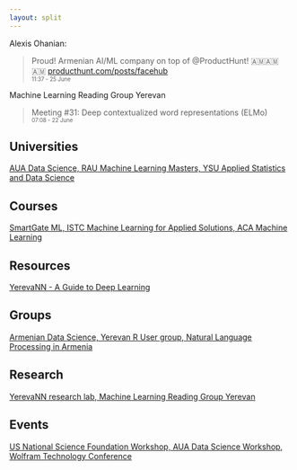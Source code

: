 ```yaml
---
layout: split
---
```



Alexis Ohanian:  
> Proud! Armenian AI/ML company on top of @ProductHunt! 🇦🇲🇦🇲🇦🇲 [producthunt.com/posts/facehub](https://producthunt.com/posts/facehub)  
<sub><sup>11:37 - 25 June</sup></sub>

Machine Learning Reading Group Yerevan
> Meeting #31: Deep contextualized word representations (ELMo)  
<sub><sup>07:08 - 22 June</sup></sub>


## Universities

[AUA Data Science, RAU Machine Learning Masters, YSU Applied Statistics and Data Science](/universities/)


## Courses

[SmartGate ML, ISTC Machine Learning for Applied Solutions, ACA Machine Learning](/courses/)


## Resources

[YerevaNN - A Guide to Deep Learning](/resources/)


## Groups

[Armenian Data Science, Yerevan R User group, Natural Language Processing in Armenia](/groups/)


## Research

[YerevaNN research lab, Machine Learning Reading Group Yerevan](/research/)


## Events

[US National Science Foundation Workshop, AUA Data Science Workshop, Wolfram Technology Conference](/events/)

